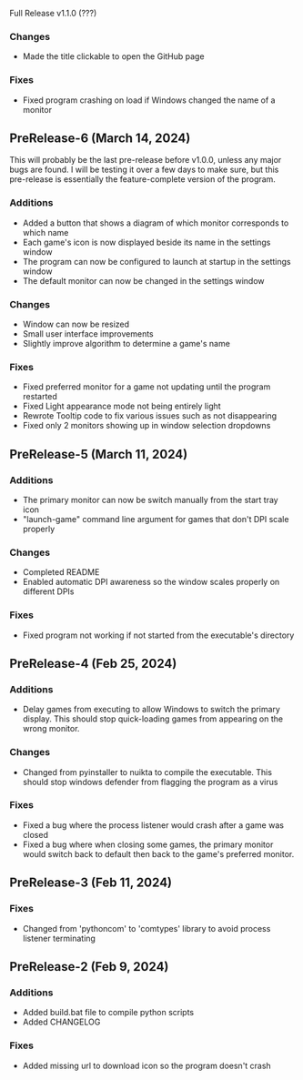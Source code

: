 Full Release v1.1.0 (???)

### Changes
 - Made the title clickable to open the GitHub page

### Fixes
 - Fixed program crashing on load if Windows changed the name of a monitor

## PreRelease-6 (March 14, 2024)
This will probably be the last pre-release before v1.0.0, unless any major bugs are found. I will be testing it over a few days to make sure, but this pre-release is essentially the feature-complete version of the program.

### Additions
 - Added a button that shows a diagram of which monitor corresponds to which name
 - Each game's icon is now displayed beside its name in the settings window
 - The program can now be configured to launch at startup in the settings window
 - The default monitor can now be changed in the settings window

### Changes
 - Window can now be resized
 - Small user interface improvements
 - Slightly improve algorithm to determine a game's name

### Fixes
 - Fixed preferred monitor for a game not updating until the program restarted
 - Fixed Light appearance mode not being entirely light
 - Rewrote Tooltip code to fix various issues such as not disappearing
 - Fixed only 2 monitors showing up in window selection dropdowns

## PreRelease-5 (March 11, 2024)

### Additions
 - The primary monitor can now be switch manually from the start tray icon
 - "launch-game" command line argument for games that don't DPI scale properly

### Changes
 - Completed README
 - Enabled automatic DPI awareness so the window scales properly on different DPIs

### Fixes
 - Fixed program not working if not started from the executable's directory

## PreRelease-4 (Feb 25, 2024)

### Additions
 - Delay games from executing to allow Windows to switch the primary display. This should stop quick-loading games from appearing on the wrong monitor.

### Changes
 - Changed from pyinstaller to nuikta to compile the executable. This should stop windows defender from flagging the program as a virus

### Fixes
 - Fixed a bug where the process listener would crash after a game was closed
 - Fixed a bug where when closing some games, the primary monitor would switch back to default then back to the game's preferred monitor.

## PreRelease-3 (Feb 11, 2024)

### Fixes
 - Changed from 'pythoncom' to 'comtypes' library to avoid process listener terminating

## PreRelease-2 (Feb 9, 2024)

### Additions
- Added build.bat file to compile python scripts
- Added CHANGELOG

### Fixes
- Added missing url to download icon so the program doesn't crash